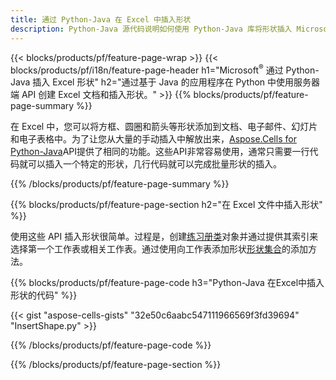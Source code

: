 ```yaml
---
title: 通过 Python-Java 在 Excel 中插入形状
description: Python-Java 源代码说明如何使用 Python-Java 库将形状插入 Microsoft Excel 文件。
---
```

{{< blocks/products/pf/feature-page-wrap >}}
{{< blocks/products/pf/i18n/feature-page-header h1="Microsoft<sup>&reg;</sup> 通过 Python-Java 插入 Excel 形状" h2="通过基于 Java 的应用程序在 Python 中使用服务器端 API 创建 Excel 文档和插入形状。" >}}
{{% blocks/products/pf/feature-page-summary %}}

在 Excel 中，您可以将方框、圆圈和箭头等形状添加到文档、电子邮件、幻灯片和电子表格中。为了让您从大量的手动插入中解放出来，[Aspose.Cells for Python-Java](https://releases.aspose.com/cells/python-java)API提供了相同的功能。这些API非常容易使用，通常只需要一行代码就可以插入一个特定的形状，几行代码就可以完成批量形状的插入。

{{% /blocks/products/pf/feature-page-summary %}}

{{% blocks/products/pf/feature-page-section h2="在 Excel 文件中插入形状" %}}

使用这些 API 插入形状很简单。过程是，创建[练习册类](https://reference.aspose.com/cells/python-java/asposecells.api/Workbook)对象并通过提供其索引来选择第一个工作表或相关工作表。通过使用向工作表添加形状[形状集合](https://reference.aspose.com/cells/python-java/asposecells.api/ShapeCollection)的添加方法。

{{% blocks/products/pf/feature-page-code h3="Python-Java 在Excel中插入形状的代码" %}}

{{< gist "aspose-cells-gists" "32e50c6aabc547111966569f3fd39694" "InsertShape.py" >}}

{{% /blocks/products/pf/feature-page-code %}}

{{% /blocks/products/pf/feature-page-section %}}
